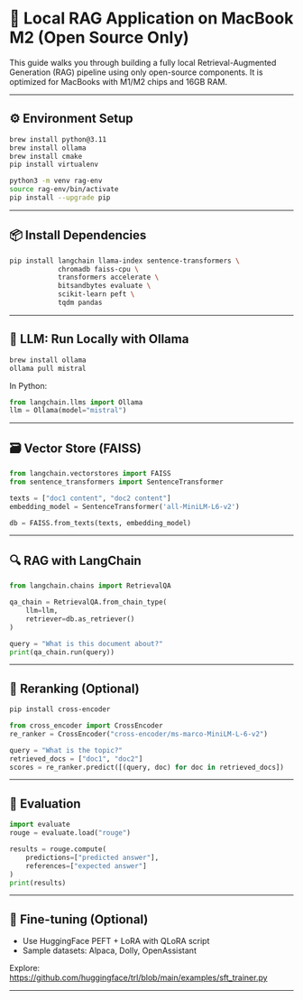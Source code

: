 
# 🧠 Local RAG Application on MacBook M2 (Open Source Only)

This guide walks you through building a fully local Retrieval-Augmented Generation (RAG) pipeline using only open-source components. It is optimized for MacBooks with M1/M2 chips and 16GB RAM.

---

## ⚙️ Environment Setup

```bash
brew install python@3.11
brew install ollama
brew install cmake
pip install virtualenv

python3 -m venv rag-env
source rag-env/bin/activate
pip install --upgrade pip
```

---

## 📦 Install Dependencies

```bash
pip install langchain llama-index sentence-transformers \
            chromadb faiss-cpu \
            transformers accelerate \
            bitsandbytes evaluate \
            scikit-learn peft \
            tqdm pandas
```

---

## 🤖 LLM: Run Locally with Ollama

```bash
brew install ollama
ollama pull mistral
```

In Python:

```python
from langchain.llms import Ollama
llm = Ollama(model="mistral")
```

---

## 🗃️ Vector Store (FAISS)

```python
from langchain.vectorstores import FAISS
from sentence_transformers import SentenceTransformer

texts = ["doc1 content", "doc2 content"]
embedding_model = SentenceTransformer('all-MiniLM-L6-v2')

db = FAISS.from_texts(texts, embedding_model)
```

---

## 🔍 RAG with LangChain

```python
from langchain.chains import RetrievalQA

qa_chain = RetrievalQA.from_chain_type(
    llm=llm,
    retriever=db.as_retriever()
)

query = "What is this document about?"
print(qa_chain.run(query))
```

---

## 🧠 Reranking (Optional)

```bash
pip install cross-encoder
```

```python
from cross_encoder import CrossEncoder
re_ranker = CrossEncoder("cross-encoder/ms-marco-MiniLM-L-6-v2")

query = "What is the topic?"
retrieved_docs = ["doc1", "doc2"]
scores = re_ranker.predict([(query, doc) for doc in retrieved_docs])
```

---

## 🧪 Evaluation

```python
import evaluate
rouge = evaluate.load("rouge")

results = rouge.compute(
    predictions=["predicted answer"],
    references=["expected answer"]
)
print(results)
```

---

## 🔁 Fine-tuning (Optional)

- Use HuggingFace PEFT + LoRA with QLoRA script
- Sample datasets: Alpaca, Dolly, OpenAssistant

Explore: https://github.com/huggingface/trl/blob/main/examples/sft_trainer.py

---
